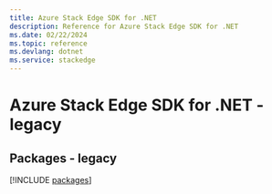 ```yaml
---
title: Azure Stack Edge SDK for .NET
description: Reference for Azure Stack Edge SDK for .NET
ms.date: 02/22/2024
ms.topic: reference
ms.devlang: dotnet
ms.service: stackedge
---
```

# Azure Stack Edge SDK for .NET - legacy
## Packages - legacy
[!INCLUDE [packages](stack-edge-index.md)]